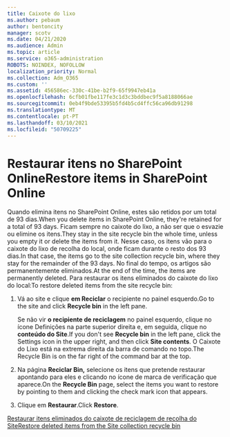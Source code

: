 ```yaml
---
title: Caixote do lixo
ms.author: pebaum
author: bentoncity
manager: scotv
ms.date: 04/21/2020
ms.audience: Admin
ms.topic: article
ms.service: o365-administration
ROBOTS: NOINDEX, NOFOLLOW
localization_priority: Normal
ms.collection: Adm_O365
ms.custom: ''
ms.assetid: 456586ec-330c-41be-b2f9-65f9947eb41a
ms.openlocfilehash: 6cfb01fbe117fe3c1d3c3bddbec9f5a8188066ae
ms.sourcegitcommit: 0eb4f9bde53395b5fd4b5cd4ffc56ca96db91298
ms.translationtype: MT
ms.contentlocale: pt-PT
ms.lasthandoff: 03/10/2021
ms.locfileid: "50709225"
---
```

# <a name="restore-items-in-sharepoint-online"></a><span data-ttu-id="b74e5-102">Restaurar itens no SharePoint Online</span><span class="sxs-lookup"><span data-stu-id="b74e5-102">Restore items in SharePoint Online</span></span>

<span data-ttu-id="b74e5-103">Quando elimina itens no SharePoint Online, estes são retidos por um total de 93 dias.</span><span class="sxs-lookup"><span data-stu-id="b74e5-103">When you delete items in SharePoint Online, they're retained for a total of 93 days.</span></span> <span data-ttu-id="b74e5-104">Ficam sempre no caixote do lixo, a não ser que o esvazie ou elimine os itens.</span><span class="sxs-lookup"><span data-stu-id="b74e5-104">They stay in the site recycle bin the whole time, unless you empty it or delete the items from it.</span></span> <span data-ttu-id="b74e5-105">Nesse caso, os itens vão para o caixote do lixo de recolha do local, onde ficam durante o resto dos 93 dias.</span><span class="sxs-lookup"><span data-stu-id="b74e5-105">In that case, the items go to the site collection recycle bin, where they stay for the remainder of the 93 days.</span></span> <span data-ttu-id="b74e5-106">No final do tempo, os artigos são permanentemente eliminados.</span><span class="sxs-lookup"><span data-stu-id="b74e5-106">At the end of the time, the items are permanently deleted.</span></span> <span data-ttu-id="b74e5-107">Para restaurar os itens eliminados do caixote do lixo do local:</span><span class="sxs-lookup"><span data-stu-id="b74e5-107">To restore deleted items from the site recycle bin:</span></span>
  
1. <span data-ttu-id="b74e5-108">Vá ao site e clique **em Reciclar** o recipiente no painel esquerdo.</span><span class="sxs-lookup"><span data-stu-id="b74e5-108">Go to the site and click **Recycle bin** in the left pane.</span></span> 
    
    <span data-ttu-id="b74e5-109">Se não vir **o recipiente de reciclagem** no painel esquerdo, clique no ícone Definições na parte superior direita e, em seguida, clique no **conteúdo do Site**.</span><span class="sxs-lookup"><span data-stu-id="b74e5-109">If you don't see **Recycle bin** in the left pane, click the Settings icon in the upper right, and then click **Site contents**.</span></span> <span data-ttu-id="b74e5-110">O Caixote do Lixo está na extrema direita da barra de comando no topo.</span><span class="sxs-lookup"><span data-stu-id="b74e5-110">The Recycle Bin is on the far right of the command bar at the top.</span></span>
    
2. <span data-ttu-id="b74e5-111">Na página **Reciclar Bin,** selecione os itens que pretende restaurar apontando para eles e clicando no ícone de marca de verificação que aparece.</span><span class="sxs-lookup"><span data-stu-id="b74e5-111">On the **Recycle Bin** page, select the items you want to restore by pointing to them and clicking the check mark icon that appears.</span></span> 
    
3. <span data-ttu-id="b74e5-112">Clique em **Restaurar**.</span><span class="sxs-lookup"><span data-stu-id="b74e5-112">Click **Restore**.</span></span>
    
[<span data-ttu-id="b74e5-113">Restaurar itens eliminados do caixote de reciclagem de recolha do Site</span><span class="sxs-lookup"><span data-stu-id="b74e5-113">Restore deleted items from the Site collection recycle bin</span></span>](https://support.microsoft.com/office/restore-items-in-the-recycle-bin-that-were-deleted-from-sharepoint-or-teams-6df466b6-55f2-4898-8d6e-c0dff851a0be)
  

